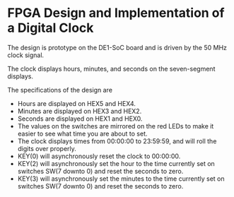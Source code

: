 # FPGA Design and Implementation of a Digital Clock

The design is prototype on the DE1-SoC board and is driven by the 50 MHz clock signal. 

The clock displays hours, minutes, and seconds on the seven-segment displays.

The specifications of the design are
*  Hours are displayed on HEX5 and HEX4.
*  Minutes are displayed on HEX3 and HEX2.
*  Seconds are displayed on HEX1 and HEX0.
*  The values on the switches are mirrored on the red LEDs to make it easier to see what time you are about to set.
*  The clock displays times from 00:00:00 to 23:59:59, and will roll the digits over properly.
*  KEY(0) will asynchronously reset the clock to 00:00:00.
*  KEY(2) will asynchronously set the hour to the time currently set on switches SW(7 downto 0) and reset the seconds to zero.
*  KEY(3) will asynchronously set the minutes to the time currently set on switches SW(7 downto 0) and reset the seconds to zero.
